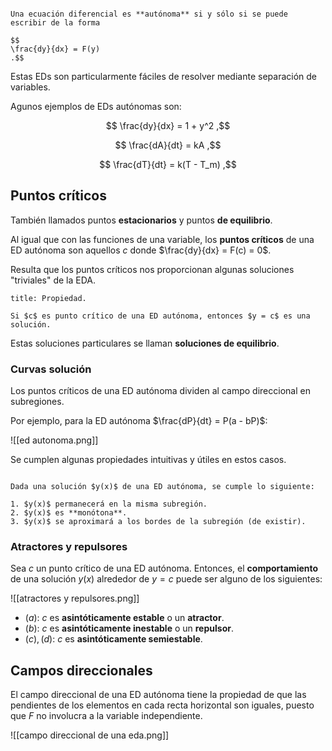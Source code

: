 ```ad-definition

Una ecuación diferencial es **autónoma** si y sólo si se puede escribir de la forma

$$
\frac{dy}{dx} = F(y)
.$$

```

Estas EDs son particularmente fáciles de resolver mediante separación de variables.

Agunos ejemplos de EDs autónomas son:

$$
\frac{dy}{dx} = 1 + y^2
,$$

$$
\frac{dA}{dt} = kA
,$$

$$
\frac{dT}{dt} = k(T - T_m)
,$$

## Puntos críticos

También llamados puntos **estacionarios** y puntos **de equilibrio**.

Al igual que con las funciones de una variable, los **puntos críticos** de una ED autónoma son aquellos $c$ donde $\frac{dy}{dx} = F(c) = 0$.

Resulta que los puntos críticos nos proporcionan algunas soluciones "triviales" de la EDA.

```ad-proposition
title: Propiedad.

Si $c$ es punto crítico de una ED autónoma, entonces $y = c$ es una solución.

```

Estas soluciones particulares se llaman **soluciones de equilibrio**.

### Curvas solución

Los puntos críticos de una ED autónoma dividen al campo direccional en subregiones.

Por ejemplo, para la ED autónoma $\frac{dP}{dt} = P(a - bP)$:

![[ed autonoma.png]]

Se cumplen algunas propiedades intuitivas y útiles en estos casos.

```ad-theorem

Dada una solución $y(x)$ de una ED autónoma, se cumple lo siguiente:

1. $y(x)$ permanecerá en la misma subregión.
2. $y(x)$ es **monótona**.
3. $y(x)$ se aproximará a los bordes de la subregión (de existir).

```

### Atractores y repulsores

Sea $c$ un punto crítico de una ED autónoma. Entonces, el **comportamiento** de una solución $y(x)$ alrededor de $y = c$ puede ser alguno de los siguientes:

![[atractores y repulsores.png]]

- $(a)$: $c$ es **asintóticamente estable** o un **atractor**.
- $(b)$: $c$ es **asintóticamente inestable** o un **repulsor**.
- $(c), (d)$: $c$ es **asintóticamente semiestable**.

## Campos direccionales

El campo direccional de una ED autónoma tiene la propiedad de que las pendientes de los elementos en cada recta horizontal son iguales, puesto que $F$ no involucra a la variable independiente.

![[campo direccional de una eda.png]]